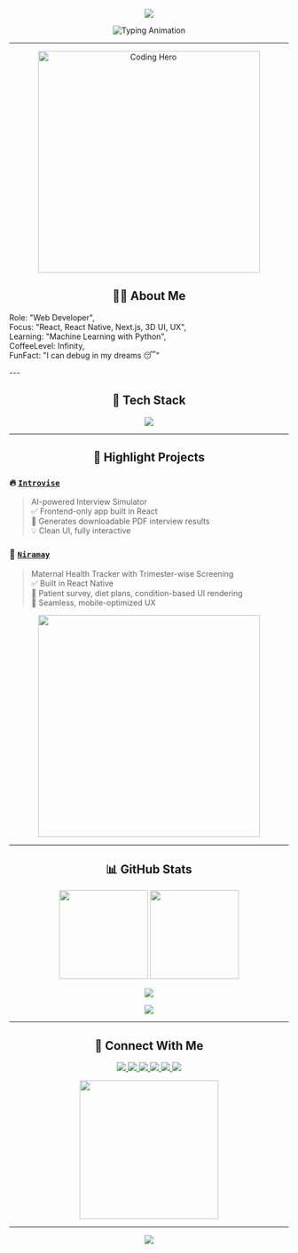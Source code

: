 <!-- Profile Header Banner -->
<p align="center">
  <img src="https://capsule-render.vercel.app/api?type=waving&color=0:8e2de2,100:4a00e0&height=200&section=header&text=Hi%20There!%20I'm%20Khushant%20🔥&fontSize=35&fontColor=ffffff&fontAlignY=40&animation=fadeIn" />
</p>

<p align="center">
  <img src="https://readme-typing-svg.herokuapp.com?font=Fira+Code&size=24&duration=4000&pause=1000&color=F7A900&center=true&width=500&lines=Frontend+Developer+%F0%9F%92%BB;React+Native+Enthusiast+%F0%9F%93%B1;Loves+3D+and+Animation+%F0%9F%92%AB;Crafting+beautiful+UI%2FUX+%F0%9F%A7%A0;code.chaos.camera.repeat+%F0%9F%92%A1" alt="Typing Animation" />
</p>

---

<p align="center">
  <img src="https://media.tenor.com/qJ5evVs-_uUAAAAC/coding.gif" width="400" alt="Coding Hero" />
</p>

<h2 align="center">🙇‍♂️ About Me</h2>

 <p>
  Role: "Web Developer",<br/>
  Focus: "React, React Native, Next.js, 3D UI, UX",<br/>
  Learning: "Machine Learning with Python",<br/>
  CoffeeLevel: Infinity,<br/>
  FunFact: "I can debug in my dreams 😴"<br/>
  <p/>
---

<h2 align="center">🚀 Tech Stack</h2>

<p align="center">
  <img src="https://skillicons.dev/icons?i=js,react,redux,nextjs,tailwind,threejs,figma,firebase,html,css" />
</p>

---

<h2 align="center">🌟 Highlight Projects</h2>

### 🔥 [`Introvise`](https://github.com/commanderigris21/introvise)
> AI-powered Interview Simulator  
> ✅ Frontend-only app built in React  
> 📄 Generates downloadable PDF interview results  
> 💡 Clean UI, fully interactive

### 🏥 [`Niramay`](https://github.com/commanderigris21/Niramay)
> Maternal Health Tracker with Trimester-wise Screening  
> ✅ Built in React Native  
> 📱 Patient survey, diet plans, condition-based UI rendering  
> 🔐 Seamless, mobile-optimized UX

<p align="center">
  <img src="https://media.giphy.com/media/du3J3cXyzhj75IOgvA/giphy.gif" width="400" />
</p>

---

<h2 align="center">📊 GitHub Stats</h2>

<p align="center">
  <img src="https://github-readme-stats.vercel.app/api?username=commanderigris21&show_icons=true&theme=radical&border_radius=10" height="160"/>
  <img src="https://github-readme-streak-stats.herokuapp.com?user=commanderigris21&theme=radical&date_format=M%20j%5B%2C%20Y%5D" height="160"/>
</p>

<p align="center">
  <img src="https://github-readme-activity-graph.vercel.app/graph?username=commanderigris21&theme=react-dark&area=true&hide_border=true" />
</p>

<p align="center">
  <img src="https://profile-counter.glitch.me/commanderigris21/count.svg" />
</p>

---

<h2 align="center">📢 Connect With Me</h2>

<p align="center">
  <a href="khushantubarhande22@gmail.com.com">
    <img src="https://img.shields.io/badge/Gmail-D14836?logo=gmail&logoColor=fff&style=for-the-badge" />
  </a>
  <a href="https://www.linkedin.com/in/khushant-ubarhande-b98b30354">
    <img src="https://img.shields.io/badge/LinkedIn-0077B5?logo=linkedin&logoColor=white&style=for-the-badge" />
  </a>
  <a href="#">
    <img src="https://img.shields.io/badge/Portfolio-121212?logo=firefox&logoColor=white&style=for-the-badge" />
  </a>
  <a href="https://github.com/commanderigris21/">
    <img src="https://img.shields.io/badge/GitHub-181717?logo=github&logoColor=white&style=for-the-badge" />
  </a>
  <a href="https://youtube.com/@L0ser2108">
    <img src="https://img.shields.io/badge/YouTube-FF0000?logo=youtube&logoColor=white&style=for-the-badge" />
  </a>
  <a href="https://instagram.com/notkhush.ant">
    <img src="https://img.shields.io/badge/Instagram-E4405F?logo=instagram&logoColor=white&style=for-the-badge" />
  </a>
</p>

<p align="center">
  <img src="https://media.giphy.com/media/QpVUMRUJGokfqXyfa1/giphy.gif" width="250" />
</p>

---

<!-- Footer -->
<p align="center">
  <img src="https://capsule-render.vercel.app/api?type=waving&color=0:4a00e0,100:8e2de2&height=120&section=footer" />
</p>
